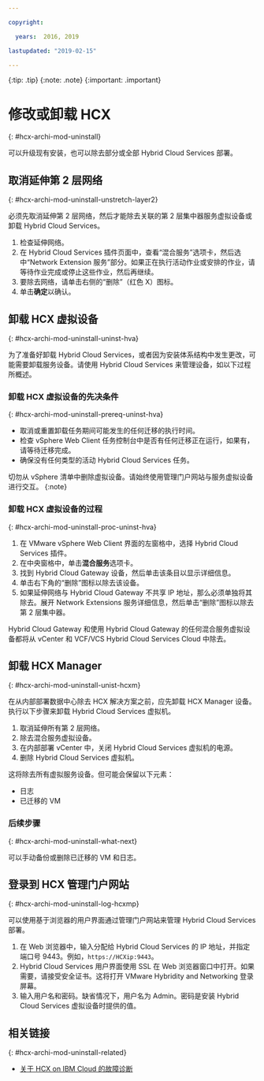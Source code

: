 ```yaml
---

copyright:

  years:  2016, 2019

lastupdated: "2019-02-15"

---
```


{:tip: .tip}
{:note: .note}
{:important: .important}

# 修改或卸载 HCX
{: #hcx-archi-mod-uninstall}

可以升级现有安装，也可以除去部分或全部 Hybrid Cloud Services 部署。

##  取消延伸第 2 层网络
{: #hcx-archi-mod-uninstall-unstretch-layer2}

必须先取消延伸第 2 层网络，然后才能除去关联的第 2 层集中器服务虚拟设备或卸载 Hybrid Cloud Services。

1. 检查延伸网络。
2. 在 Hybrid Cloud Services 插件页面中，查看“混合服务”选项卡，然后选中“Network Extension 服务”部分。如果正在执行活动作业或安排的作业，请等待作业完成或停止这些作业，然后再继续。
3. 要除去网络，请单击右侧的“删除”（红色 X）图标。
4. 单击**确定**以确认。

## 卸载 HCX 虚拟设备
{: #hcx-archi-mod-uninstall-uninst-hva}

为了准备好卸载 Hybrid Cloud Services，或者因为安装体系结构中发生更改，可能需要卸载服务设备。请使用 Hybrid Cloud Services 来管理设备，如以下过程所概述。

### 卸载 HCX 虚拟设备的先决条件
{: #hcx-archi-mod-uninstall-prereq-uninst-hva}

* 取消或重置卸载任务期间可能发生的任何迁移的执行时间。
* 检查 vSphere Web Client 任务控制台中是否有任何迁移正在运行，如果有，请等待迁移完成。
* 确保没有任何类型的活动 Hybrid Cloud Services 任务。

切勿从 vSphere 清单中删除虚拟设备。请始终使用管理门户网站与服务虚拟设备进行交互。
{:note}

### 卸载 HCX 虚拟设备的过程
{: #hcx-archi-mod-uninstall-proc-uninst-hva}

1. 在 VMware vSphere Web Client 界面的左窗格中，选择 Hybrid Cloud Services 插件。
2. 在中央窗格中，单击**混合服务**选项卡。
3. 找到 Hybrid Cloud Gateway 设备，然后单击该条目以显示详细信息。
4. 单击右下角的“删除”图标以除去该设备。
5. 如果延伸网络与 Hybrid Cloud Gateway 不共享 IP 地址，那么必须单独将其除去。展开 Network Extensions 服务详细信息，然后单击“删除”图标以除去第 2 层集中器。

Hybrid Cloud Gateway 和使用 Hybrid Cloud Gateway 的任何混合服务虚拟设备都将从 vCenter 和 VCF/VCS Hybrid Cloud Services Cloud 中除去。

## 卸载 HCX Manager
{: #hcx-archi-mod-uninstall-unist-hcxm}

在从内部部署数据中心除去 HCX 解决方案之前，应先卸载 HCX Manager 设备。执行以下步骤来卸载 Hybrid Cloud Services 虚拟机。

1. 取消延伸所有第 2 层网络。
2. 除去混合服务虚拟设备。
3. 在内部部署 vCenter 中，关闭 Hybrid Cloud Services 虚拟机的电源。
4. 删除 Hybrid Cloud Services 虚拟机。

这将除去所有虚拟服务设备。但可能会保留以下元素：
* 日志
* 已迁移的 VM

### 后续步骤
{: #hcx-archi-mod-uninstall-what-next}

可以手动备份或删除已迁移的 VM 和日志。

## 登录到 HCX 管理门户网站
{: #hcx-archi-mod-uninstall-log-hcxmp}

可以使用基于浏览器的用户界面通过管理门户网站来管理 Hybrid Cloud Services 部署。

1. 在 Web 浏览器中，输入分配给 Hybrid Cloud Services 的 IP 地址，并指定端口号 9443。例如，`https://HCXip:9443`。
2. Hybrid Cloud Services 用户界面使用 SSL 在 Web 浏览器窗口中打开。如果需要，请接受安全证书。这将打开 VMware Hybridity and Networking 登录屏幕。
3. 输入用户名和密码。缺省情况下，用户名为 Admin。密码是安装 Hybrid Cloud Services 虚拟设备时提供的值。

## 相关链接
{: #hcx-archi-mod-uninstall-related}

* [关于 HCX on IBM Cloud 的故障诊断](/docs/services/vmwaresolutions/archiref/hcx-archi?topic=vmware-solutions-hcx-archi-trbl)
